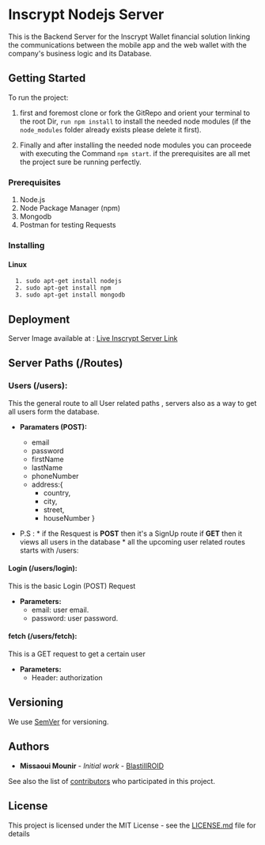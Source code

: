 # Inscrypt Nodejs Server

This is the Backend Server for the Inscrypt Wallet financial solution linking the communications between the mobile app and the web wallet with the company's business logic and its Database.

## Getting Started

To run the project:
1. first and foremost clone or fork the GitRepo and orient your terminal to the root Dir, `run npm install` to install the needed node modules (if the `node_modules` folder already exists please delete it first).

2. Finally and after installing the needed node modules you can proceede with executing the Command `npm start`. if the prerequisites are all met the project sure be running perfectly. 

### Prerequisites

1. Node.js
2. Node Package Manager (npm)
3. Mongodb
4. Postman for testing Requests

### Installing

#### Linux
```
  1. sudo apt-get install nodejs
  2. sudo apt-get install npm
  3. sudo apt-get install mongodb

```

## Deployment

Server Image available at : [Live Inscrypt Server Link](http://ec2-3-84-159-10.compute-1.amazonaws.com:4000/)

## Server Paths (/Routes)

### Users (/users):
This the general route to all User related paths , servers also as a way to get all users form the database.
* **Paramaters (POST):**
  - email
  - password
  - firstName
  - lastName
  - phoneNumber
  - address:{
    - country,
    - city, 
    - street,
    - houseNumber
    }

* P.S : * if the Resquest is **POST** then it's a SignUp route if **GET** then it views all users in the database
        * all the upcoming user related routes starts with /users:
  
#### Login (/users/login):
   This is the basic Login (POST) Request 
* **Parameters:**
    - email: user email.
    - password: user password.

#### fetch (/users/fetch):
   This is a GET request to get a certain user
* **Parameters:**
    - Header: authorization


## Versioning

We use [SemVer](http://semver.org/) for versioning. 

## Authors

* **Missaoui Mounir** - *Initial work* - [BlastillROID](https://github.com/BlastillROID)

See also the list of [contributors](https://github.com/BlastillROID/InscryptBack/contributors) who participated in this project.

## License

This project is licensed under the MIT License - see the [LICENSE.md](LICENSE.md) file for details

